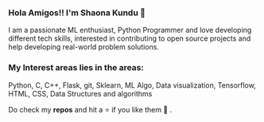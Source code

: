### Hola Amigos!! I'm Shaona Kundu 👋 
I am a passionate ML enthusiast, Python Programmer and love developing different tech skills, interested in contributing to open source projects and help developing real-world problem solutions.
### My Interest areas lies in the areas: 
Python, C, C++, Flask, git, Sklearn, ML Algo, Data visualization, Tensorflow, HTML, CSS, Data Structures and algorithms

 Do check my **repos** and hit a ⭐ if you like them 🤗 .
<!--
**shaonakundu/shaonakundu** is a ✨ _special_ ✨ repository because its `README.md` (this file) appears on your GitHub profile.

### To know a little more about me:

- 👩‍🎓 I'm a Junior year Computer Science Engineering student at **Indian Institute of Information Technology, Agartala**
- 🔭 I’m currently contributing to open source project "News Classifier" using ML, NLP. Tech stacks - Flask, HTML, CSS, Sklearn
- 📖 I’m currently learning Tensorflow, Deep learning(Neural Networks) 
- 🤝 I’m looking to collaborate on various open source projects and Research oriented projects
- 💻 I’m focussing to strengthen my DSA concepts and practicing coding to develop my Problem solving ability
- Loves to 💃 dance,🎶 listen music,🎨 paint, and even in 🏸 badminton and 🏀 basketball. 
- I'm Campus Hero and Community Manager of GirlScript Agartala, General Secretary of Enlightenment Club (NIT Agartala), Volunteer at We Can(Club which focusses in oerall development of poor kids) at NIT Agartala, Junior Coordinator Head at Sanganan Prayog at NIT Agartala(First Space club in NOrth East India) 
- 💬 Ask me about **Machine learning, NLP, DSA** in general
- 📫 How to reach me: shaonakundu14@gmail.com
-->
